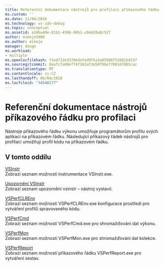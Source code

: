 ```yaml
---
title: Referenční dokumentace nástrojů pro profilaci příkazového řádku | Microsoft Docs
ms.custom: ''
ms.date: 11/04/2016
ms.technology: vs-ide-debug
ms.topic: conceptual
ms.assetid: a34ba40e-01b1-4386-90b1-c8e628a8c527
author: mikejo5000
ms.author: mikejo
manager: douge
ms.workload:
- multiple
ms.openlocfilehash: f1ed732e33706defed975a3a05986f53081b4337
ms.sourcegitcommit: 0aafcfa08ef74f162af2e5079be77061d7885cac
ms.translationtype: MT
ms.contentlocale: cs-CZ
ms.lasthandoff: 06/04/2018
ms.locfileid: "34548177"
---
```

# <a name="command-line-profiling-tools-reference"></a>Referenční dokumentace nástrojů příkazového řádku pro profilaci
Nástroje příkazového řádku výkonu umožňuje programátorům profilu svých aplikací na příkazovém řádku. Následující příkazový řádek nástrojů pro profilaci umožňují profil kódu na příkazovém řádku.  
  
## <a name="in-this-section"></a>V tomto oddílu  
 [VSInstr](../profiling/vsinstr.md)  
 Zobrazí seznam možností instrumentace VSInstr.exe.  
  
 [Upozornění VSInstr](../profiling/vsinstr-warnings.md)  
 Zobrazí seznam upozornění vsinstr – nástroj vystavil.  
  
 [VSPerfCLREnv](../profiling/vsperfclrenv.md)  
 Zobrazí seznam možností VSPerfCLREnv.exe konfigurace prostředí pro vytváření profilů spravovaného kódu.  
  
 [VSPerfCmd](../profiling/vsperfcmd.md)  
 Zobrazí seznam možností VSPerfCmd.exe pro shromažďování dat výkonu.  
  
 [VSPerfMon](../profiling/vsperfmon.md)  
 Zobrazí seznam možností VSPerfMon.exe pro shromažďování dat kolekce.  
  
 [VSPerfReport](../profiling/vsperfreport.md)  
 Zobrazí seznam možností příkazového řádku VSPerfReport.exe pro vytváření sestav.